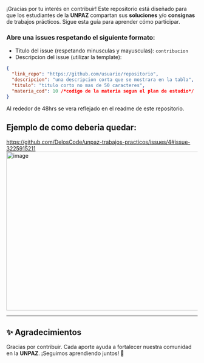 ¡Gracias por tu interés en contribuir! Este repositorio está diseñado para que los estudiantes de la **UNPAZ** compartan sus **soluciones** y/o **consignas** de trabajos prácticos. Sigue esta guía para aprender cómo participar.

### Abre una issues respetando el siguiente formato:
* Titulo del issue (respetando minusculas y mayusculas): ```contribucion```
* Descripcion del issue (utilizar la template):
```json
{
  "link_repo": "https://github.com/usuario/repositorio",
  "descripcion": "una descripcion corta que se mostrara en la tabla",
  "titulo": "titulo corto no mas de 50 caracteres",
  "materia_cod": 10 /*codigo de la materia segun el plan de estudio*/
}
```

Al rededor de 48hrs se vera reflejado en el readme de este repositorio.

## Ejemplo de como deberia quedar:
https://github.com/DelosCode/unpaz-trabajos-practicos/issues/4#issue-3225915211
<img width="1067" height="417" alt="image" src="https://github.com/user-attachments/assets/727fa966-6cc4-447d-bf84-d0c98dfc2f19" />



---

## ✨ Agradecimientos
Gracias por contribuir. Cada aporte ayuda a fortalecer nuestra comunidad en la **UNPAZ**. ¡Seguimos aprendiendo juntos! 💙
